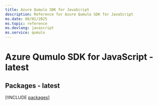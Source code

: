 ```yaml
---
title: Azure Qumulo SDK for JavaScript
description: Reference for Azure Qumulo SDK for JavaScript
ms.date: 08/01/2025
ms.topic: reference
ms.devlang: javascript
ms.service: qumulo
---
```

# Azure Qumulo SDK for JavaScript - latest
## Packages - latest
[!INCLUDE [packages](qumulo-index.md)]